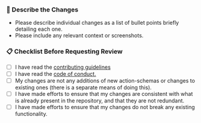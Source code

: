 <!-- Pull Request Template -->
### 📝 Describe the Changes

- Please describe individual changes as a list of bullet points briefly detailing each one.
- Please include any relevant context or screenshots.

### 📋 Checklist Before Requesting Review

- [ ] I have read the [contributing guidelines](https://github.com/bapo2/gpt-actions?tab=readme-ov-file#-contributing)
- [ ] I have read the [code of conduct.](add_code_of_conduct_link_here)
- [ ] My changes are not any additions of new action-schemas or changes to existing ones (there is a separate means of doing this).
- [ ] I have made efforts to ensure that my changes are consistent with what is already present in the repository, and that they are not redundant.
- [ ] I have made efforts to ensure that my changes do not break any existing functionality.